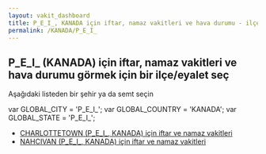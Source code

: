 ```yaml
---
layout: vakit_dashboard
title: P_E_I_, KANADA için iftar, namaz vakitleri ve hava durumu - ilçe/eyalet seç
permalink: /KANADA/P_E_I_
---
```


## P_E_I_ (KANADA) için iftar, namaz vakitleri ve hava durumu  görmek için bir ilçe/eyalet seç

Aşağıdaki listeden bir şehir ya da semt seçin



  var GLOBAL_CITY = 'P_E_I_';
  var GLOBAL_COUNTRY = 'KANADA';
  var GLOBAL_STATE = 'P_E_I_';
* [CHARLOTTETOWN (P_E_I_, KANADA) için iftar ve namaz vakitleri](/KANADA/P_E_I_/CHARLOTTETOWN)
* [NAHCIVAN (P_E_I_, KANADA) için iftar ve namaz vakitleri](/KANADA/P_E_I_/NAHCIVAN)
</script>
<script type="text/javascript">